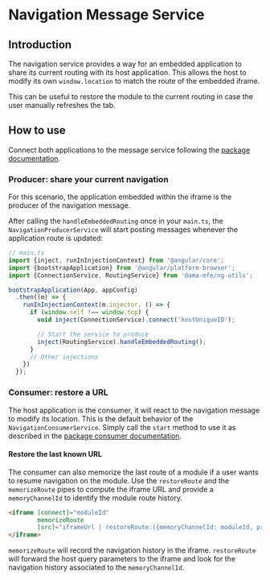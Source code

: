 # Navigation Message Service

## Introduction
The navigation service provides a way for an embedded application to share its current routing with its host application.
This allows the host to modify its own `window.location` to match the route of the embedded iframe.

This can be useful to restore the module to the current routing in case the user manually refreshes the tab.

## How to use
Connect both applications to the message service following the [package documentation](../../README.md).

### Producer: share your current navigation
For this scenario, the application embedded within the iframe is the producer of the navigation message.

After calling the `handleEmbeddedRouting` once in your `main.ts`, the `NavigationProducerService` will 
start posting messages whenever the application route is updated:

```typescript
// main.ts
import {inject, runInInjectionContext} from '@angular/core';
import {bootstrapApplication} from '@angular/platform-browser';
import {ConnectionService, RoutingService} from '@ama-mfe/ng-utils';

bootstrapApplication(App, appConfig)
  .then((m) => {
    runInInjectionContext(m.injector, () => {
      if (window.self !== window.top) {
        void inject(ConnectionService).connect('hostUniqueID');

        // Start the service to produce
        inject(RoutingService).handleEmbeddedRouting();
      }
      // Other injections
    })
  });
```

### Consumer: restore a URL
The host application is the consumer, it will react to the navigation message to modify its location.
This is the default behavior of the `NavigationConsumerService`. Simply call the `start` method to use it
as described in the [package consumer documentation](../../README.md#consumers).

#### Restore the last known URL
The consumer can also memorize the last route of a module if a user wants to resume navigation on the module.
Use the `restoreRoute` and the `memorizeRoute` pipes to compute the iframe URL and provide a `memoryChannelId` to identify 
the module route history.

```html
<iframe [connect]="moduleId"
        memorizeRoute 
        [src]="iframeUrl | restoreRoute:({memoryChannelId: moduleId, propagateQueryParams: true})">
</iframe>
```
`memorizeRoute` will record the navigation history in the iframe.
`restoreRoute` will forward the host query parameters to the iframe and look for the navigation history associated to the
`memoryChannelId`.
